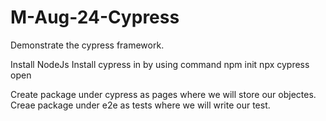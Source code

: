 # M-Aug-24-Cypress
Demonstrate the cypress framework. 

Install NodeJs
Install cypress in by using command npm init
npx cypress open

Create package under cypress as pages where we will store our objectes.
Creae package under e2e as tests where we will write our test.